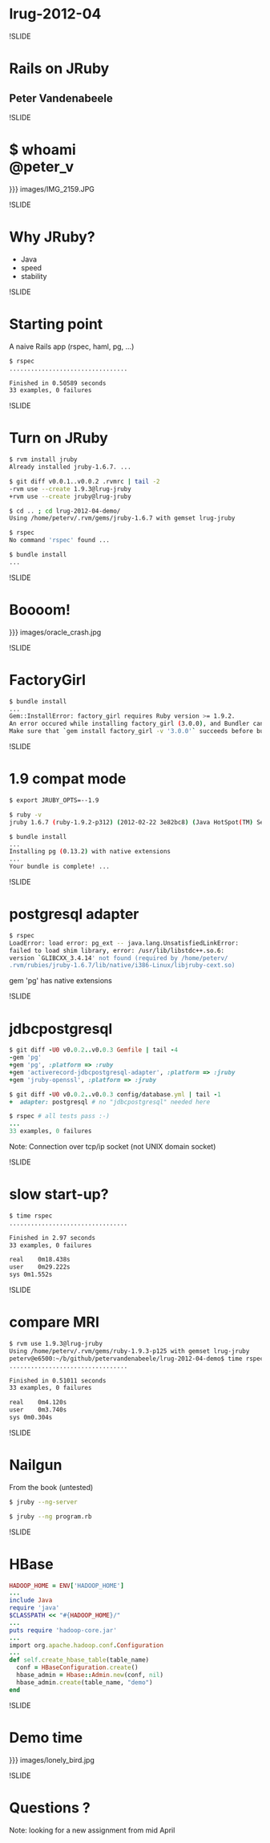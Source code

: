 # lrug-2012-04

!SLIDE

# Rails on JRuby
## Peter Vandenabeele

!SLIDE

# $ whoami</br>@peter_v

}}} images/IMG_2159.JPG

!SLIDE

# Why JRuby?

* Java
* speed
* stability

!SLIDE

# Starting point

A naive Rails app (rspec, haml, pg, ...)

```bash
$ rspec
.................................

Finished in 0.50589 seconds
33 examples, 0 failures
```
!SLIDE

# Turn on JRuby
 
```bash
$ rvm install jruby
Already installed jruby-1.6.7. ...

$ git diff v0.0.1..v0.0.2 .rvmrc | tail -2
-rvm use --create 1.9.3@lrug-jruby
+rvm use --create jruby@lrug-jruby

$ cd .. ; cd lrug-2012-04-demo/
Using /home/peterv/.rvm/gems/jruby-1.6.7 with gemset lrug-jruby

$ rspec
No command 'rspec' found ...

$ bundle install
...
```

!SLIDE

# Boooom!

}}} images/oracle_crash.jpg

!SLIDE

# FactoryGirl

```bash
$ bundle install
...
Gem::InstallError: factory_girl requires Ruby version >= 1.9.2.
An error occured while installing factory_girl (3.0.0), and Bundler cannot continue.
Make sure that `gem install factory_girl -v '3.0.0'` succeeds before bundling.
```

!SLIDE

# 1.9 compat mode

```bash
$ export JRUBY_OPTS=--1.9

$ ruby -v
jruby 1.6.7 (ruby-1.9.2-p312) (2012-02-22 3e82bc8) (Java HotSpot(TM) Server VM 1.6.0_26) ...

$ bundle install
...
Installing pg (0.13.2) with native extensions
...
Your bundle is complete! ...
```

!SLIDE

# postgresql adapter

```bash
$ rspec
LoadError: load error: pg_ext -- java.lang.UnsatisfiedLinkError:
failed to load shim library, error: /usr/lib/libstdc++.so.6:
version `GLIBCXX_3.4.14' not found (required by /home/peterv/
.rvm/rubies/jruby-1.6.7/lib/native/i386-Linux/libjruby-cext.so)
```
gem 'pg' has native extensions

!SLIDE

# jdbcpostgresql

```ruby
$ git diff -U0 v0.0.2..v0.0.3 Gemfile | tail -4
-gem 'pg'
+gem 'pg', :platform => :ruby
+gem 'activerecord-jdbcpostgresql-adapter', :platform => :jruby
+gem 'jruby-openssl', :platform => :jruby

$ git diff -U0 v0.0.2..v0.0.3 config/database.yml | tail -1
+  adapter: postgresql # no "jdbcpostgresql" needed here

$ rspec # all tests pass :-)
...
33 examples, 0 failures
```

Note: Connection over tcp/ip socket (not UNIX domain socket)

!SLIDE

# slow start-up?

```bash
$ time rspec
.................................

Finished in 2.97 seconds
33 examples, 0 failures

real	0m18.438s
user	0m29.222s
sys	0m1.552s

```

!SLIDE

# compare MRI

```bash
$ rvm use 1.9.3@lrug-jruby
Using /home/peterv/.rvm/gems/ruby-1.9.3-p125 with gemset lrug-jruby
peterv@e6500:~/b/github/petervandenabeele/lrug-2012-04-demo$ time rspec
.................................

Finished in 0.51011 seconds
33 examples, 0 failures

real	0m4.120s
user	0m3.740s
sys	0m0.304s
```
!SLIDE

# Nailgun

From the book (untested)

```bash
$ jruby --ng-server

$ jruby --ng program.rb
```
!SLIDE

# HBase

```ruby
HADOOP_HOME = ENV['HADOOP_HOME']
...
include Java
require 'java'
$CLASSPATH << "#{HADOOP_HOME}/"
...
puts require 'hadoop-core.jar'
...
import org.apache.hadoop.conf.Configuration
...
def self.create_hbase_table(table_name)
  conf = HBaseConfiguration.create()
  hbase_admin = Hbase::Admin.new(conf, nil)
  hbase_admin.create(table_name, "demo")
end
```

!SLIDE

# Demo time

}}} images/lonely_bird.jpg

!SLIDE

# Questions ?

Note: looking for a new assignment from mid April
